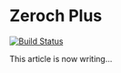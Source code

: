 # Zeroch Plus

[![Build Status](https://dev.azure.com/nreopigs/zerochplus/_apis/build/status/MysteryJump.zerochplus?branchName=master)](https://dev.azure.com/nreopigs/zerochplus/_build/latest?definitionId=1&branchName=master)

This article is now writing...
